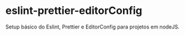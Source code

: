 # eslint-prettier-editorConfig
Setup básico do Eslint, Prettier e EditorConfig para projetos em nodeJS.
